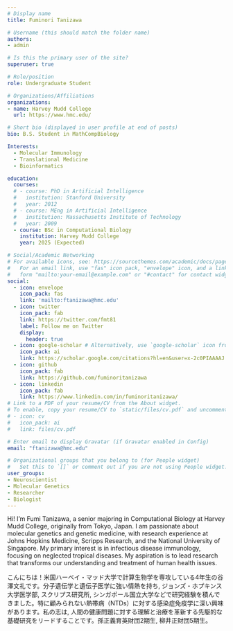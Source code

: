 ```yaml
---
# Display name
title: Fuminori Tanizawa

# Username (this should match the folder name)
authors:
- admin

# Is this the primary user of the site?
superuser: true

# Role/position
role: Undergraduate Student

# Organizations/Affiliations
organizations:
- name: Harvey Mudd College
  url: https://www.hmc.edu/

# Short bio (displayed in user profile at end of posts)
bio: B.S. Student in MathCompBiology

Interests:
  - Molecular Immunology
  - Translational Medicine
  - Bioinformatics

education:
  courses:
  # - course: PhD in Artificial Intelligence
  #   institution: Stanford University
  #   year: 2012
  # - course: MEng in Artificial Intelligence
  #   institution: Massachusetts Institute of Technology
  #   year: 2009
  - course: BSc in Computational Biology
    institution: Harvey Mudd College
    year: 2025 (Expected)

# Social/Academic Networking
# For available icons, see: https://sourcethemes.com/academic/docs/page-builder/#icons
#   For an email link, use "fas" icon pack, "envelope" icon, and a link in the
#   form "mailto:your-email@example.com" or "#contact" for contact widget.
social:
  - icon: envelope
    icon_pack: fas
    link: 'mailto:ftanizawa@hmc.edu'
  - icon: twitter
    icon_pack: fab
    link: https://twitter.com/fmt81
    label: Follow me on Twitter
    display:
      header: true
  - icon: google-scholar # Alternatively, use `google-scholar` icon from `ai` icon pack
    icon_pack: ai
    link: https://scholar.google.com/citations?hl=en&user=x-2c0PIAAAAJ
  - icon: github
    icon_pack: fab
    link: https://github.com/fuminoritanizawa
  - icon: linkedin
    icon_pack: fab
    link: https://www.linkedin.com/in/fuminoritanizawa/
# Link to a PDF of your resume/CV from the About widget.
# To enable, copy your resume/CV to `static/files/cv.pdf` and uncomment the lines below.
# - icon: cv
#   icon_pack: ai
#   link: files/cv.pdf

# Enter email to display Gravatar (if Gravatar enabled in Config)
email: "ftanizawa@hmc.edu"

# Organizational groups that you belong to (for People widget)
#   Set this to `[]` or comment out if you are not using People widget.
user_groups:
- Neuroscientist
- Molecular Genetics
- Researcher
- Biologist
---
```

Hi! I’m Fumi Tanizawa, a senior majoring in Computational Biology at Harvey Mudd College, originally from Tokyo, Japan. I am passionate about molecular genetics and genetic medicine, with research experience at Johns Hopkins Medicine, Scripps Research, and the National University of Singapore. My primary interest is in infectious disease immunology, focusing on neglected tropical diseases. My aspiration is to lead research that transforms our understanding and treatment of human health issues.

こんにちは！米国ハーベイ・マッド大学で計算生物学を専攻している4年生の谷澤文礼です。分子遺伝学と遺伝子医学に強い情熱を持ち, ジョンズ・ホプキンス大学医学部, スクリプス研究所, シンガポール国立大学などで研究経験を積んできました。特に顧みられない熱帯病（NTDs）に対する感染症免疫学に深い興味があります。私の志は, 人間の健康問題に対する理解と治療を革新する先駆的な基礎研究をリードすることです。孫正義育英財団2期生, 柳井正財団5期生。